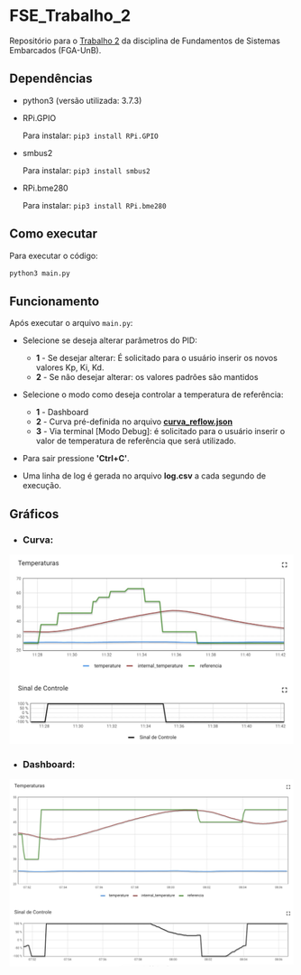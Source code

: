 # FSE_Trabalho_2

Repositório para o [Trabalho 2](https://gitlab.com/fse_fga/trabalhos-2022_2/trabalho-2-2022-2) da disciplina de Fundamentos de Sistemas Embarcados (FGA-UnB).

## Dependências

* python3 (versão utilizada: 3.7.3)

* RPi.GPIO


  Para instalar: `pip3 install RPi.GPIO`

* smbus2


  Para instalar: `pip3 install smbus2`
  
* RPi.bme280 


  Para instalar: `pip3 install RPi.bme280`

## Como executar

Para executar o código:

```bash
python3 main.py
```

## Funcionamento

Após executar o arquivo `main.py`:

* Selecione se deseja alterar parâmetros do PID:
  * **1** - Se desejar alterar: É solicitado para o usuário inserir os novos valores Kp, Ki, Kd.
  * **2** - Se não desejar alterar: os valores padrões são mantidos

* Selecione o modo como deseja controlar a temperatura de referência:
  * **1** - Dashboard
  * **2** - Curva pré-definida no arquivo **[curva_reflow.json](/curva_reflow.json)**
  * **3** - Via terminal [Modo Debug]: é solicitado para o usuário inserir o valor de temperatura de referência que será utilizado.
* Para sair pressione  **'Ctrl+C'**.
* Uma linha de log é gerada no arquivo **log.csv** a cada segundo de execução. 

## Gráficos 

* ### Curva: 
![Gráfico da Curva](./images/grafico_curva.jpeg) 

* ### Dashboard: 
![Gráfico de Modo Dashboard](./images/grafico_dashboard.jpeg)